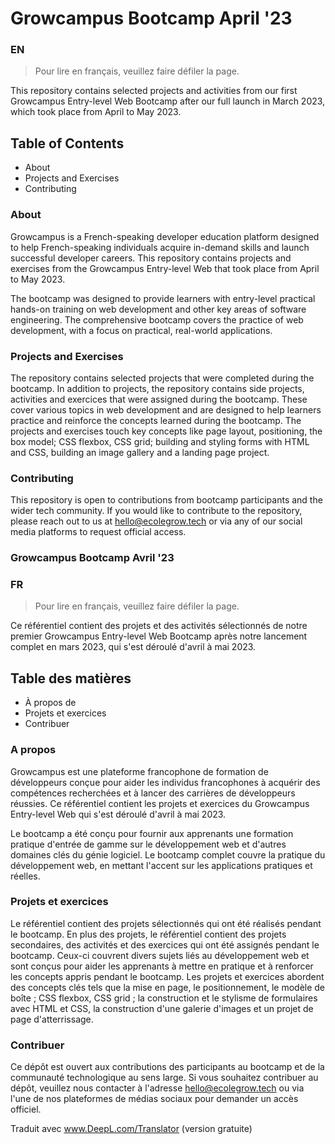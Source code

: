 # Growcampus Bootcamp April '23

### EN

> Pour lire en français, veuillez faire défiler la page.

This repository contains selected projects and activities from our first Growcampus Entry-level Web Bootcamp after our full launch in March 2023, which took place from April to May 2023.

## Table of Contents
- About
- Projects and Exercises
- Contributing

### About

Growcampus is a French-speaking developer education platform designed to help French-speaking individuals acquire in-demand skills and launch successful developer careers. This repository contains projects and exercises from the Growcampus Entry-level Web that took place from April to May 2023.

The bootcamp was designed to provide learners with entry-level practical hands-on training on web development and other key areas of software engineering. The comprehensive bootcamp covers the practice of web development, with a focus on practical, real-world applications.

### Projects and Exercises

The repository contains selected projects that were completed during the bootcamp. In addition to projects, the repository contains side projects, activities and exercices that were assigned during the bootcamp. These cover various topics in web development and are designed to help learners practice and reinforce the concepts learned during the bootcamp. The projects and exercises touch key concepts like page layout, positioning, the box model; CSS flexbox, CSS grid; building and styling forms with HTML and CSS, building an image gallery and a landing page project.

### Contributing

This repository is open to contributions from bootcamp participants and the wider tech community. If you would like to contribute to the repository, please reach out to us at hello@ecolegrow.tech or via any of our social media platforms to request official access.

### Growcampus Bootcamp Avril '23

### FR

> Pour lire en français, veuillez faire défiler la page.

Ce référentiel contient des projets et des activités sélectionnés de notre premier Growcampus Entry-level Web Bootcamp après notre lancement complet en mars 2023, qui s'est déroulé d'avril à mai 2023.

## Table des matières
- À propos de
- Projets et exercices
- Contribuer

### A propos

Growcampus est une plateforme francophone de formation de développeurs conçue pour aider les individus francophones à acquérir des compétences recherchées et à lancer des carrières de développeurs réussies. Ce référentiel contient les projets et exercices du Growcampus Entry-level Web qui s'est déroulé d'avril à mai 2023.

Le bootcamp a été conçu pour fournir aux apprenants une formation pratique d'entrée de gamme sur le développement web et d'autres domaines clés du génie logiciel. Le bootcamp complet couvre la pratique du développement web, en mettant l'accent sur les applications pratiques et réelles.

### Projets et exercices

Le référentiel contient des projets sélectionnés qui ont été réalisés pendant le bootcamp. En plus des projets, le référentiel contient des projets secondaires, des activités et des exercices qui ont été assignés pendant le bootcamp. Ceux-ci couvrent divers sujets liés au développement web et sont conçus pour aider les apprenants à mettre en pratique et à renforcer les concepts appris pendant le bootcamp. Les projets et exercices abordent des concepts clés tels que la mise en page, le positionnement, le modèle de boîte ; CSS flexbox, CSS grid ; la construction et le stylisme de formulaires avec HTML et CSS, la construction d'une galerie d'images et un projet de page d'atterrissage.

### Contribuer

Ce dépôt est ouvert aux contributions des participants au bootcamp et de la communauté technologique au sens large. Si vous souhaitez contribuer au dépôt, veuillez nous contacter à l'adresse hello@ecolegrow.tech ou via l'une de nos plateformes de médias sociaux pour demander un accès officiel.

Traduit avec www.DeepL.com/Translator (version gratuite)
